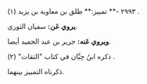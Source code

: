 ٢٩٩٣ -** تمييز:** طلق بن معاوية بن يزيد (١) .

**يروي عَن:** سفيان الثوري.

**ويروي عَنه:** جرير بن عبد الحميد أيضا.

ذكره ابنُ حِبَّان في كتاب "الثقات" (٢) .

ذكرناه التمييز بينهما.